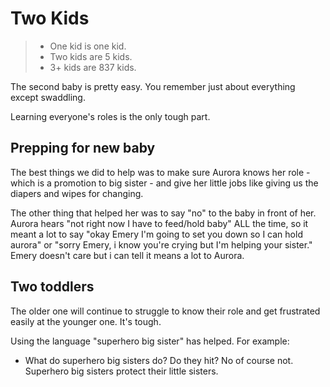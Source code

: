 # Two Kids

> - One kid is one kid.
> - Two kids are 5 kids.
> - 3+ kids are 837 kids.

The second baby is pretty easy. You remember just about everything except swaddling.

Learning everyone's roles is the only tough part.

## Prepping for new baby

The best things we did to help was to make sure Aurora knows her role - which is a promotion to big sister - and give her little jobs like giving us the diapers and wipes for changing.

The other thing that helped her was to say "no" to the baby in front of her. Aurora hears "not right now I have to feed/hold baby" ALL the time, so it meant a lot to say "okay Emery I'm going to set you down so I can hold aurora" or "sorry Emery, i know you're crying but I'm helping your sister." Emery doesn't care but i can tell it means a lot to Aurora.


## Two toddlers

The older one will continue to struggle to know their role and get frustrated easily at the younger one. It's tough.

Using the language "superhero big sister" has helped. For example:

- What do superhero big sisters do? Do they hit? No of course not. Superhero big sisters protect their little sisters.
